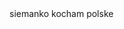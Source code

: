 <html>
  siemanko
  kocham polske
  
  
  
  
  
  
  
  
  
  
  
  </html>

























